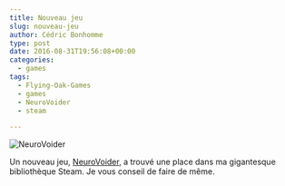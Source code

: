 ```yaml
---
title: Nouveau jeu
slug: nouveau-jeu
author: Cédric Bonhomme
type: post
date: 2016-08-31T19:56:08+00:00
categories:
  - games
tags:
  - Flying-Oak-Games
  - games
  - NeuroVoider
  - steam

---
```

![NeuroVoider](/images/blog/2016/08/NeuroVoider.png)

Un nouveau jeu, [NeuroVoider](https://neurovoider.com), a trouvé une place dans ma
gigantesque bibliothèque Steam. Je vous conseil de faire de même.
